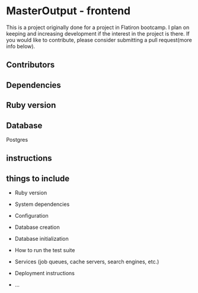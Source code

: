 # MasterOutput - frontend

This is a project originally done for a project in Flatiron bootcamp. I plan on keeping and increasing development if the interest in the project is there. If you would like to contribute, please consider submitting a pull request(more info below).

## Contributors


## Dependencies 

## Ruby version

## Database

Postgres

## instructions


## things to include

* Ruby version

* System dependencies

* Configuration

* Database creation

* Database initialization

* How to run the test suite

* Services (job queues, cache servers, search engines, etc.)

* Deployment instructions

* ...
